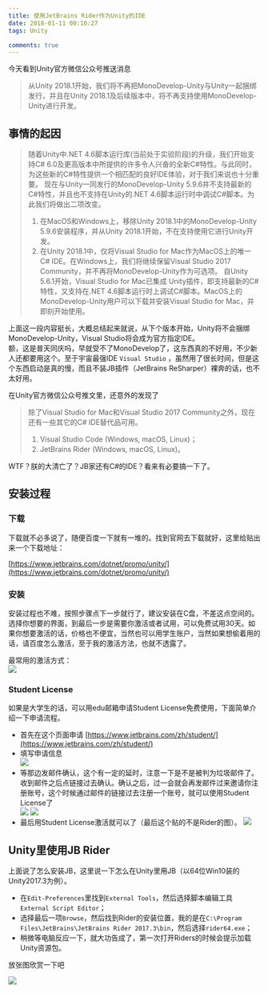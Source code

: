 ```yaml
---
title: 使用JetBrains Rider作为Unity的IDE
date: 2018-01-11 00:10:27
tags: Unity

comments: true
---
```


今天看到Unity官方微信公众号推送消息

> 从Unity 2018.1开始，我们将不再把MonoDevelop-Unity与Unity一起捆绑发行，并且在Unity 2018.1及后续版本中，将不再支持使用MonoDevelop-Unity进行开发。

<!-- more -->

## 事情的起因

> 随着Unity中.NET 4.6脚本运行库(当前处于实验阶段)的升级，我们开始支持C# 6.0及更高版本中所提供的许多令人兴奋的全新C#特性。与此同时，为这些新的C#特性提供一个相匹配的良好IDE体验，对于我们来说也十分重要。
> 现在与Unity一同发行的MonoDevelop-Unity 5.9.6并不支持最新的C#特性，并且也不支持在Unity的.NET 4.6脚本运行时中调试C#脚本。为此我们将做出二项改变。
> 1.  在MacOS和Windows上，移除Unity 2018.1中的MonoDevelop-Unity 5.9.6安装程序，并从Unity 2018.1开始，不在支持使用它进行Unity开发。
> 2.  在Unity 2018.1中，仅将Visual Studio for Mac作为MacOS上的唯一C# IDE。在Windows上，我们将继续保留Visual Studio 2017 Community，并不再将MonoDevelop-Unity作为可选项。
> 自Unity 5.6.1开始，Visual Studio for Mac已集成 Unity插件，即支持最新的C#特性，又支持在.NET 4.6脚本运行时上调试C#脚本。MacOS上的MonoDevelop-Unity用户可以下载并安装Visual Studio for Mac，并即刻开始使用。

上面这一段内容挺长，大概总结起来就说，从下个版本开始，Unity将不会捆绑MonoDevelop-Unity，Visual Studio将会成为官方指定IDE。  
额，这是普天同庆吗，早就受不了MonoDevelop了，这东西真的不好用，不少新人还都要用这个。至于宇宙最强IDE `Visual Studio` ，虽然用了很长时间，但是这个东西启动是真的慢，而且不装JB插件（JetBrains ReSharper）裸奔的话，也不太好用。

在Unity官方微信公众号推文里，还意外的发现了

> 除了Visual Studio for Mac和Visual Studio 2017 Community之外，现在还有一些其它的C# IDE替代品可用。
> 1. Visual Studio Code (Windows, macOS, Linux)；
> 2. JetBrains Rider (Windows, macOS, Linux)。

WTF？朕的大清亡了？JB家还有C#的IDE？看来有必要搞一下了。

## 安装过程

### 下载

下载就不必多说了，随便百度一下就有一堆的。找到官网去下载就好，这里给贴出来一个下载地址：

[https://www.jetbrains.com/dotnet/promo/unity/](https://www.jetbrains.com/dotnet/promo/unity/)

### 安装

安装过程也不难，按照步骤点下一步就行了，建议安装在C盘，不差这点空间的。选择你想要的界面，到最后一步是需要你激活或者试用，可以免费试用30天。如果你想要激活的话，价格也不便宜，当然也可以用学生账户，当然如果想偷着用的话，请百度怎么激活，至于我的激活方法，也就不透露了。

最常用的激活方式：  
![](https://s1.ax2x.com/2018/01/11/jTNrq.png)

### Student License

如果是大学生的话，可以用edu邮箱申请Student License免费使用，下面简单介绍一下申请流程。

- 首先在这个页面申请 [https://www.jetbrains.com/zh/student/](https://www.jetbrains.com/zh/student/)
- 填写申请信息  
![](https://s1.ax2x.com/2018/01/11/jM1sJ.png)  
- 等那边发邮件确认，这个有一定的延时，注意一下是不是被判为垃圾邮件了。收到邮件之后点链接过去确认。确认之后，过一会就会再发邮件过来邀请你注册账号，这个时候通过邮件的链接过去注册一个账号，就可以使用Student License了  
![](https://s1.ax2x.com/2018/01/11/jMIjp.png)
![](https://s1.ax2x.com/2018/01/11/jMtq6.png)
- 最后用Student License激活就可以了（最后这个贴的不是Rider的图）。
![](https://s1.ax2x.com/2018/01/11/jMKBl.png)

## Unity里使用JB Rider

上面说了怎么安装JB，这里说一下怎么在Unity里用JB（以64位Win10装的Unity2017.3为例）。

- 在`Edit-Preferences`里找到`External Tools`，然后选择脚本编辑工具`External Script Editor`；
- 选择最后一项`Browse`，然后找到Rider的安装位置，我的是在`C:\Program Files\JetBrains\JetBrains Rider 2017.3\bin`，然后选择`rider64.exe`；
- 稍微等电脑反应一下，就大功告成了，第一次打开Riders的时候会提示加载Unity资源包。


放张图欣赏一下吧

![](https://s1.ax2x.com/2018/01/11/GDCs9.png)